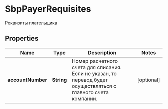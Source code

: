 

# SbpPayerRequisites

Реквизиты плательщика

## Properties

Name | Type | Description | Notes
------------ | ------------- | ------------- | -------------
**accountNumber** | **String** | Номер расчетного счета для списания. Если не указан, то перевод будет осуществляться с главного счета компании. |  [optional]



